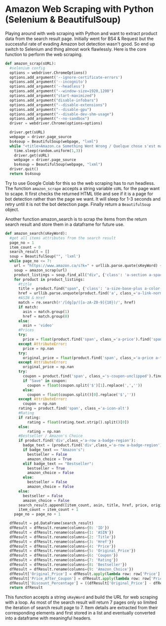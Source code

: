 # Amazon Web Scraping with Python (Selenium &amp; BeautifulSoup)

Playing around with web scraping with Python and want to extract product data from the search result page.  Initially went for BS4 & Request but the successful rate of evading Amazon bot detection wasn't good.  So end up switch to Selenium and thing almost work flawlessly.  Here is the core function to perform the web scraping.

```python
def amazon_scrap(sURL):
  #selenium config
  options = webdriver.ChromeOptions()
  options.add_argument('--ignore-certificate-errors')
  options.add_argument('--incognito')
  options.add_argument('--headless')
  options.add_argument("--window-size=1920,1200")
  options.add_argument("start-maximized")
  options.add_argument("disable-infobars")
  options.add_argument("--disable-extensions")
  options.add_argument("--disable-gpu")
  options.add_argument("--disable-dev-shm-usage")
  options.add_argument("--no-sandbox")
  driver = webdriver.Chrome(options=options)

  driver.get(sURL)
  webpage = driver.page_source
  bs4soup = BeautifulSoup(webpage, "lxml")
  while "<title>Amazon.ca Something Went Wrong / Quelque chose s'est mal passé</title>" in webpage:
    time.sleep(random.uniform(1,3))
    driver.get(sURL)
    webpage = driver.page_source
    bs4soup = BeautifulSoup(webpage, "lxml")
  driver.quit()
  return bs4soup
```

Try to use Google Colab for this so the web scraping has to run headless.  The function <code>amazon_scrape</code> accepts a string variable <code>sURL</code> for the page want to scape.  It first checks the returned HTML title and see if it is a page for bot detection rather than the page we want.  It will sleep for 1-3 seconds and retry until it is not the bot detection page.  Finally return a <code>BeautifulSoup</code> object. 

Another function amazon_search is to scrap the items from the return search result and store them in a dataframe for future use.

```python
def amazon_search(sKeyWord):
  #get all items attributes from the search result
  page_no = 1
  item_count = 0
  search_result = []
  soup = BeautifulSoup("", 'lxml')
  while page_no <= 7:
    url = "https://www.amazon.ca/s?k=" + urllib.parse.quote(sKeyWord) + "&page=" + str(page_no)
    soup = amazon_scrap(url)
    product_listings = soup.find_all("div", {'class': 'a-section a-spacing-base'})
    for product in product_listings:
      #title
      title = product.find("span", {'class': 'a-size-base-plus a-color-base a-text-normal'}).text.strip()
      href = urllib.parse.unquote(product.find('a', class_='a-link-normal s-underline-text s-underline-link-text s-link-style a-text-normal')['href'])
      #ASIN & Href
      match = re.search(r'/[dg]p/([a-zA-Z0-9]{10})/', href)
      if match:
        asin = match.group(1)
        href = match.group(0)
      else:
        asin = 'video'
      #Prices
      try:
        price = float(product.find('span', class_='a-price').find('span', class_='a-offscreen').text.strip().split('$')[1].replace(',',''))
      except AttributeError:
        price = np.nan
      try:
        original_price = float(product.find('span', class_='a-price a-text-price').find('span', class_='a-offscreen').text.strip().split('$')[1].replace(',',''))
      except AttributeError:
        original_price = np.nan
      try:
        coupon = product.find('span', class_='s-coupon-unclipped').find('span', class_='a-size-base s-highlighted-text-padding aok-inline-block s-coupon-highlight-color').text.strip()
        if "Save" in coupon:
          coupon = float(coupon.split('$')[1].replace(',',''))
        else:
          coupon = float(coupon.split()[0].replace('$',''))
      except AttributeError:
        coupon = np.nan
      rating = product.find('span', class_='a-icon-alt')
      #Rating
      if rating:
          rating = float(rating.text.strip().split()[0])
      else:
          rating = np.nan
      #Bestseller / Amazon's Choice
      if product.find('div',class_='a-row a-badge-region'):
        badge_text = (product.find('div',class_='a-row a-badge-region').find('span',class_='a-badge-text')).text.strip()
        if badge_text == "Amazon's":
          bestseller = False
          amazon_choice = True
        elif badge_text == "Bestseller":
          bestseller = True
          amazon_choice = False
        else:
          bestseller = False
          amazon_choice = False
      else:
        bestseller = False
        amazon_choice = False
      search_result.append([item_count, asin, title, href, price, original_price, coupon, rating, bestseller, amazon_choice])
      item_count = item_count + 1
    page_no = page_no + 1

  dfResult = pd.DataFrame(search_result)
  dfResult = dfResult.rename(columns={0: 'ID'})
  dfResult = dfResult.rename(columns={1: 'ASIN'})
  dfResult = dfResult.rename(columns={2: 'Title'})
  dfResult = dfResult.rename(columns={3: 'Href'})
  dfResult = dfResult.rename(columns={4: 'Price'})
  dfResult = dfResult.rename(columns={5: 'Original_Price'})
  dfResult = dfResult.rename(columns={6: 'Coupon'})
  dfResult = dfResult.rename(columns={7: 'Rating'})
  dfResult = dfResult.rename(columns={8: 'Bestseller'})
  dfResult = dfResult.rename(columns={9: 'Amazon_Choice'})
  dfResult['Original_Price'] = dfResult.apply(lambda row: row['Price'] if pd.isna(row['Original_Price']) else row['Original_Price'], axis=1)
  dfResult['Price_After_Coupon'] = dfResult.apply(lambda row: row['Price'] - row['Coupon'] if not pd.isna(row['Coupon']) else row['Price'], axis=1)
  dfResult['Discount_Percentage'] = ((dfResult['Original_Price'] - dfResult['Price_After_Coupon']) / dfResult['Original_Price']) * 100
  return dfResult
```

This function accepts a string <code>sKeyWord</code> and build the URL for web scraping with a loop. As most of the search result will return 7 pages only so limited the iteration of search result page to 7.  Item details are extracted from their corresponding elements and first stored in a list and eventually converted into a dataframe with meaningful headers.
